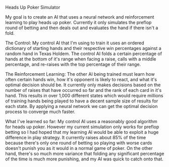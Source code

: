 
Heads Up Poker Simulator

My goal is to create an AI that uses a neural network and reinforcement learning to play heads up poker.  Currently it only simulates the preflop round of betting and then deals out and evaluates the hand if there isn't a fold.

The Control:
My control AI that I'm using to train it uses an ordered dictionary of starting hands and their respective win percentages against a random hand in Texas Holdem.  The control AI folds a certain percentage of hands at the bottom of it's range when facing a raise, calls with a middle percentage, and re-raises with the top percentage of their range.  

The Reinforcement Learning:
The other AI being trained must learn how often certain hands win, how it's opponent is likely to react, and what it's optimal decision should be.  It currently only makes decisions based on the number of raises that have occurred so far and the rank of each card in it's hand.  This results in over 1,000 different states which would require millions of training hands being played to have a decent sample size of results for each state.  By applying a neural network we can get the optimal decision process to converge much faster.

What I've learned so far:
My control AI uses a reasonably good algorithm for heads up poker.  However my current simulation only works for preflop betting so I had hoped that my learning AI would be able to exploit a huge difference in play strategy.  It currently raises about 85% of the time because there's only one round of betting so playing with worse cards doesn't punish you as it would in a normal game of poker.  On the other hand, there's so much more variance that folding any significant percentage of the time is much more punishing, and my AI was quick to catch onto that.